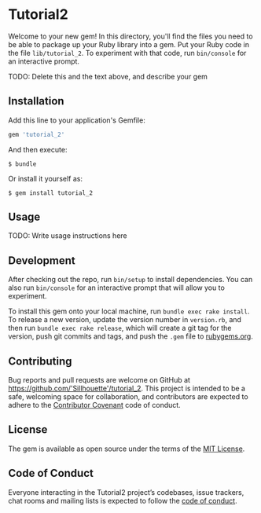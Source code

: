 # Tutorial2

Welcome to your new gem! In this directory, you'll find the files you need to be able to package up your Ruby library into a gem. Put your Ruby code in the file `lib/tutorial_2`. To experiment with that code, run `bin/console` for an interactive prompt.

TODO: Delete this and the text above, and describe your gem

## Installation

Add this line to your application's Gemfile:

```ruby
gem 'tutorial_2'
```

And then execute:

    $ bundle

Or install it yourself as:

    $ gem install tutorial_2

## Usage

TODO: Write usage instructions here

## Development

After checking out the repo, run `bin/setup` to install dependencies. You can also run `bin/console` for an interactive prompt that will allow you to experiment.

To install this gem onto your local machine, run `bundle exec rake install`. To release a new version, update the version number in `version.rb`, and then run `bundle exec rake release`, which will create a git tag for the version, push git commits and tags, and push the `.gem` file to [rubygems.org](https://rubygems.org).

## Contributing

Bug reports and pull requests are welcome on GitHub at https://github.com/'Sillhouette'/tutorial_2. This project is intended to be a safe, welcoming space for collaboration, and contributors are expected to adhere to the [Contributor Covenant](http://contributor-covenant.org) code of conduct.

## License

The gem is available as open source under the terms of the [MIT License](https://opensource.org/licenses/MIT).

## Code of Conduct

Everyone interacting in the Tutorial2 project’s codebases, issue trackers, chat rooms and mailing lists is expected to follow the [code of conduct](https://github.com/'Sillhouette'/tutorial_2/blob/master/CODE_OF_CONDUCT.md).
